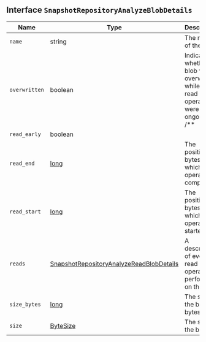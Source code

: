 ## Interface `SnapshotRepositoryAnalyzeBlobDetails`

| Name | Type | Description |
| - | - | - |
| `name` | string | The name of the blob. |
| `overwritten` | boolean | Indicates whether the blob was overwritten while the read operations were ongoing. /** |
| `read_early` | boolean | &nbsp; |
| `read_end` | [long](./long.md) | The position, in bytes, at which read operations completed. |
| `read_start` | [long](./long.md) | The position, in bytes, at which read operations started. |
| `reads` | [SnapshotRepositoryAnalyzeReadBlobDetails](./SnapshotRepositoryAnalyzeReadBlobDetails.md) | A description of every read operation performed on the blob. |
| `size_bytes` | [long](./long.md) | The size of the blob in bytes. |
| `size` | [ByteSize](./ByteSize.md) | The size of the blob. |
